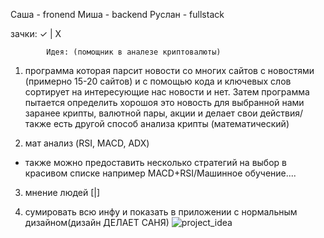   Саша - fronend 
  Миша - backend 
  Руслан - fullstack
  
зачки: ✓ | X

            Идея: (помощник в аналезе криптовалюты)

1) программа которая парсит новости со многих сайтов с новостями
(примерно 15-20 сайтов) и с помощью кода и ключевых слов сортирует на интересующие нас новости и нет. 
Затем программа пытается определить хорошоя это новость для выбранной нами заранее 
крипты, валютной пары, акции
и делает свои действия/также есть другой способ анализа крипты (математический)

2) мат анализ (RSI, MACD, ADX)
  * также можно предоставить несколько стратегий на выбор в красивом списке 
        например MACD+RSI/Машинное обучение....

3) мнение людей [|]

4) сумировать всю инфу и показать в приложении с нормальным дизайном(дизайн ДЕЛАЕТ САНЯ)
![project_idea](https://user-images.githubusercontent.com/96141717/200105992-14b5ea07-98e6-4d8c-8ed6-063b6e049b1e.PNG)
